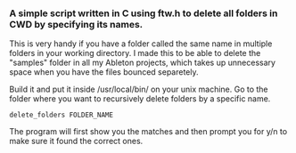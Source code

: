### A simple script written in C using ftw.h to delete all folders in CWD by specifying its names. 

This is very handy if you have a folder called the same name in multiple folders in your working directory. I made this to be able to delete the "samples" folder in all my Ableton projects, which takes up unnecessary space when you have the files bounced separetely. 

Build it and put it inside /usr/local/bin/ on your unix machine. Go to the folder where you want to recursively delete folders by a specific name. 
```
delete_folders FOLDER_NAME
```

The program will first show you the matches and then prompt you for y/n to make sure it found the correct ones. 